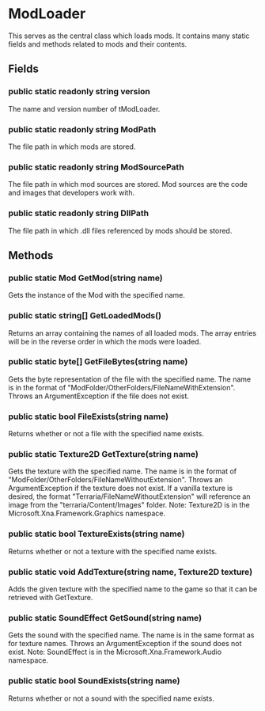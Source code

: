 # ModLoader

This serves as the central class which loads mods. It contains many static fields and methods related to mods and their contents.

## Fields

### public static readonly string version

The name and version number of tModLoader.

### public static readonly string ModPath

The file path in which mods are stored.

### public static readonly string ModSourcePath

The file path in which mod sources are stored. Mod sources are the code and images that developers work with.

### public static readonly string DllPath

The file path in which .dll files referenced by mods should be stored.

## Methods

### public static Mod GetMod(string name)

Gets the instance of the Mod with the specified name.

### public static string[] GetLoadedMods()

Returns an array containing the names of all loaded mods. The array entries will be in the reverse order in which the mods were loaded.

### public static byte[] GetFileBytes(string name)

Gets the byte representation of the file with the specified name. The name is in the format of "ModFolder/OtherFolders/FileNameWithExtension". Throws an ArgumentException if the file does not exist.

### public static bool FileExists(string name)

Returns whether or not a file with the specified name exists.

### public static Texture2D GetTexture(string name)

Gets the texture with the specified name. The name is in the format of "ModFolder/OtherFolders/FileNameWithoutExtension". Throws an ArgumentException if the texture does not exist. If a vanilla texture is desired, the format "Terraria/FileNameWithoutExtension" will reference an image from the "terraria/Content/Images" folder.
Note: Texture2D is in the Microsoft.Xna.Framework.Graphics namespace.

### public static bool TextureExists(string name)

Returns whether or not a texture with the specified name exists.

### public static void AddTexture(string name, Texture2D texture)

Adds the given texture with the specified name to the game so that it can be retrieved with GetTexture.

### public static SoundEffect GetSound(string name)

Gets the sound with the specified name. The name is in the same format as for texture names. Throws an ArgumentException if the sound does not exist. Note: SoundEffect is in the Microsoft.Xna.Framework.Audio namespace.

### public static bool SoundExists(string name)

Returns whether or not a sound with the specified name exists.